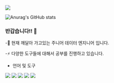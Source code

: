 <img src="https://capsule-render.vercel.app/api?type=waving&color=gradient&height=200&section=header&text=임재민의Github&fontSize=90" />

![Anurag's GitHub stats](https://github-readme-stats.vercel.app/api?username=woals182&show_icons=true&theme=dark&show_icons=true)

### 반갑습니다!! 👋

-🌱 현재 깨달아 가고있는 주니어 데이터 엔지니어 입니다.

-⚡ 다양한 도구들에 대해서 공부를 진행하고 있습니다.


- 언어 및 도구
<img src="https://img.shields.io/badge/Python-3776AB?style=plastic&logo=Python&logoColor=white"/>
<img src="https://img.shields.io/badge/MySQL-4479A1?style=plastic&logo=MySQL&logoColor=white"/>
<img src="https://img.shields.io/badge/Docker-2496ED?style=plastic&logo=Docker&logoColor=white"/>
<img src="https://img.shields.io/badge/AWS-232F3E?style=plastic&logo=AWS&logoColor=white"/>
<img src="https://img.shields.io/badge/Github-181717?style=plastic&logo=Github&logoColor=white"/>



<!--
**woals182/woals182** is a ✨ _special_ ✨ repository because its `README.md` (this file) appears on your GitHub profile.

Here are some ideas to get you started:

- 🔭 I’m currently working on ...
- 🌱 I’m currently learning ...
- 👯 I’m looking to collaborate on ...
- 🤔 I’m looking for help with ...
- 💬 Ask me about ...
- 📫 How to reach me: ...
- 😄 Pronouns: ...
- ⚡ Fun fact: ...
-->
